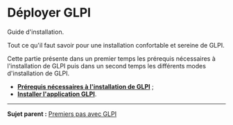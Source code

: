 Déployer GLPI
=============

Guide d'installation.

Tout ce qu'il faut savoir pour une installation confortable et sereine de GLPI.

Cette partie présente dans un premier temps les prérequis nécessaires à l'installation de GLPI puis dans un second temps les différents modes d'installation de GLPI.

-   **[Prérequis nécessaires à l'installation de GLPI](index.php?fr/prerequisite.md)** ;
-   **[Installer l'application GLPI](index.php?fr/install/install.md)**.

-----------
**Sujet parent :** [Premiers pas avec GLPI](index.php?fr/01_premiers_pas_avec_GLPI.md)
